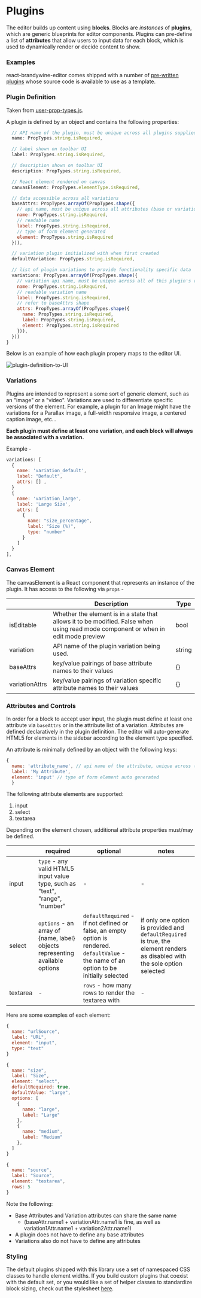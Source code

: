 # Plugins

The editor builds up content using **blocks**. Blocks are _instances_ of **plugins**, which are generic blueprints for editor components. Plugins can pre-define a list of **attributes** that allow users to input data for each block, which is used to dynamically render or decide content to show.

### Examples

react-brandywine-editor comes shipped with a number of [pre-written plugins](/src/plugins) whose source code is available to use as a template.

### Plugin Definition

Taken from [user-prop-types.js](../src/user-prop-types.js).

A plugin is defined by an object and contains the following properties:

```javascript
  // API name of the plugin, must be unique across all plugins supplied
  name: PropTypes.string.isRequired,

  // label shown on toolbar UI
  label: PropTypes.string.isRequired,

  // description shown on toolbar UI
  description: PropTypes.string.isRequired,

  // React element rendered on canvas
  canvasElement: PropTypes.elementType.isRequired,

  // data accessible across all variations
  baseAttrs: PropTypes.arrayOf(PropTypes.shape({
    // api name, must be unique across all attributes (base or variation) of this plugin
    name: PropTypes.string.isRequired,
    // readable name
    label: PropTypes.string.isRequired,
    // type of form element generated 
    element: PropTypes.string.isRequired
  })),

  // variation plugin initialized with when first created
  defaultVariation: PropTypes.string.isRequired, 

  // list of plugin variations to provide functionality specific data
  variations: PropTypes.arrayOf(PropTypes.shape({
    // variation api name, must be unique across all of this plugin's variations
    name: PropTypes.string.isRequired,
    // readable variation name
    label: PropTypes.string.isRequired,
    // refer to baseAttrs shape 
    attrs: PropTypes.arrayOf(PropTypes.shape({
      name: PropTypes.string.isRequired,
      label: PropTypes.string.isRequired,
      element: PropTypes.string.isRequired
    })),
  }))
}
```

Below is an example of how each plugin propery maps to the editor UI.

![plugin-definition-to-UI](https://i.imgur.com/JUV8foe.png)

### Variations

Plugins are intended to represent a some sort of generic element, such as an "image" or a "video". Variations are used to differentiate specific versions of the element. For example, a plugin for an Image might have the variations for a Parallax image, a full-width responsive image, a centered caption image, etc...

**Each plugin must define at least one variation, and each block will always be associated with a variation.**

Example -

```javascript
variations: [
  {
    name: 'variation_default',
    label: "Default",
    attrs: [] ,
  }
  {
    name: 'variation_large',
    label: 'Large Size',
    attrs: [
      {
        name: "size_percentage",
        label: "Size (%)",
        type: "number"
      }
    ]
  }
],
```

### Canvas Element

The canvasElement is a React component that represents an instance of the plugin. It has access to the following via `props` -

|                | Description                                                              | Type   |
| -------------- | ------------------------------------------------------------------------ | ------ |
| isEditable     | Whether the element is in a state that allows it to be modified. False when using read mode component or when in edit mode preview          | bool   |
| variation      | API name of the plugin variation being used.                             | string |
| baseAttrs      | key/value pairings of base attribute names to their values               | {}     |
| variationAttrs | key/value pairings of variation specific attribute names to their values | {}     |

### Attributes and Controls

In order for a block to accept user input, the plugin must define at least one attribute via `baseAttrs` or in the attribute list of a variation. Attributes are defined declaratively in the plugin definition. The editor will auto-generate HTML5 for elements in the sidebar according to the element type specified.

An attribute is minimally defined by an object with the following keys:

```javascript
{
  name: 'attribute_name', // api name of the attribute, unique across the attribute group (base or variation)
  label: 'My Attribute',
  element: 'input' // type of form element auto generated
  }
```

The following attribute elements are supported:

1. input
2. select
3. textarea

Depending on the element chosen, additional attribute properties must/may be defined.

|          | required                                                                     | optional                                                                                                                                  | notes                                                                                                                       |
| -------- | ---------------------------------------------------------------------------- | ----------------------------------------------------------------------------------------------------------------------------------------- | --------------------------------------------------------------------------------------------------------------------------- |
| input    | `type` - any valid HTML5 input value type, such as "text", "range", "number" | -                                                                                                                                         | -                                                                                                                           |
| select   | `options` - an array of {name, label} objects representing available options | `defaultRequired` - if not defined or false, an empty option is rendered. `defaultValue` - the name of an option to be initially selected | if only one option is provided and `defaultRequired` is true, the element renders as disabled with the sole option selected |
| textarea | -                                                                            | `rows` - how many rows to render the textarea with                                                                                        | -                                                                                                                           |

Here are some examples of each element:

```javascript
{
  name: "urlSource",
  label: "URL",
  element: "input",
  type: "text"
}
```

```javascript
{
  name: "size",
  label: "Size",
  element: "select",
  defaultRequired: true,
  defaultValue: "large",
  options: [
    {
      name: "large",
      label: "Large"
    },
    {
      name: "medium",
      label: "Medium"
    },
  ]
}
```

```javascript
{
  name: "source",
  label: "Source",
  element: "textarea",
  rows: 5
}
```

Note the following:

- Base Attributes and Variation attributes can share the same name
  - (baseAttr.name1 + variationAttr.name1 is fine, as well as variation1Attr.name1 + variation2Attr.name1)
- A plugin does not have to define any base attributes
- Variations also do not have to define any attributes

### Styling

The default plugins shipped with this library use a set of namespaced CSS classes to handle element widths. 
If you build custom plugins that coexist with the default set, or you would like a set of helper classes
to standardize block sizing, check out the stylesheet [here](/src/styles.css).
